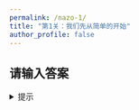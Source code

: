 ```yaml
---
permalink: /nazo-1/
title: "第1关：我们先从简单的开始"
author_profile: false
---
```


## 请输入答案

<details>
  <summary>提示</summary>
  <p>你可以通过这里熟悉一下我给出答案提示的的方式。对了，这一关的提示是：输入 答案 试试？</p>
</details>